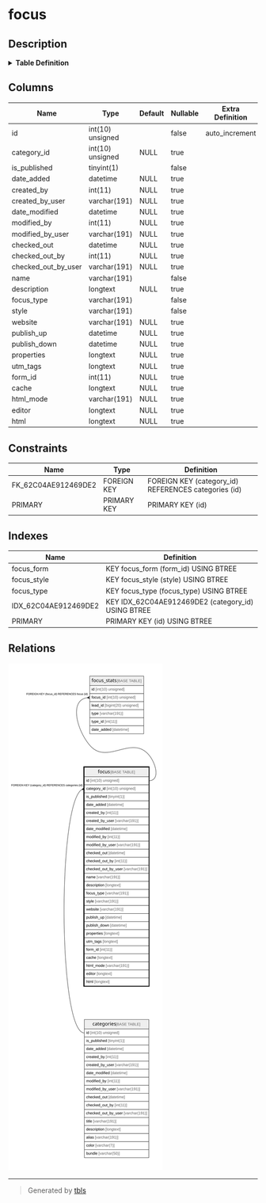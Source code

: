 # focus

## Description

<details>
<summary><strong>Table Definition</strong></summary>

```sql
CREATE TABLE `focus` (
  `id` int(10) unsigned NOT NULL AUTO_INCREMENT,
  `category_id` int(10) unsigned DEFAULT NULL,
  `is_published` tinyint(1) NOT NULL,
  `date_added` datetime DEFAULT NULL,
  `created_by` int(11) DEFAULT NULL,
  `created_by_user` varchar(191) COLLATE utf8mb4_unicode_ci DEFAULT NULL,
  `date_modified` datetime DEFAULT NULL,
  `modified_by` int(11) DEFAULT NULL,
  `modified_by_user` varchar(191) COLLATE utf8mb4_unicode_ci DEFAULT NULL,
  `checked_out` datetime DEFAULT NULL,
  `checked_out_by` int(11) DEFAULT NULL,
  `checked_out_by_user` varchar(191) COLLATE utf8mb4_unicode_ci DEFAULT NULL,
  `name` varchar(191) COLLATE utf8mb4_unicode_ci NOT NULL,
  `description` longtext COLLATE utf8mb4_unicode_ci DEFAULT NULL,
  `focus_type` varchar(191) COLLATE utf8mb4_unicode_ci NOT NULL,
  `style` varchar(191) COLLATE utf8mb4_unicode_ci NOT NULL,
  `website` varchar(191) COLLATE utf8mb4_unicode_ci DEFAULT NULL,
  `publish_up` datetime DEFAULT NULL,
  `publish_down` datetime DEFAULT NULL,
  `properties` longtext COLLATE utf8mb4_unicode_ci DEFAULT NULL COMMENT '(DC2Type:array)',
  `utm_tags` longtext COLLATE utf8mb4_unicode_ci DEFAULT NULL COMMENT '(DC2Type:array)',
  `form_id` int(11) DEFAULT NULL,
  `cache` longtext COLLATE utf8mb4_unicode_ci DEFAULT NULL,
  `html_mode` varchar(191) COLLATE utf8mb4_unicode_ci DEFAULT NULL,
  `editor` longtext COLLATE utf8mb4_unicode_ci DEFAULT NULL,
  `html` longtext COLLATE utf8mb4_unicode_ci DEFAULT NULL,
  PRIMARY KEY (`id`),
  KEY `IDX_62C04AE912469DE2` (`category_id`),
  KEY `focus_type` (`focus_type`),
  KEY `focus_style` (`style`),
  KEY `focus_form` (`form_id`),
  CONSTRAINT `FK_62C04AE912469DE2` FOREIGN KEY (`category_id`) REFERENCES `categories` (`id`) ON DELETE SET NULL
) ENGINE=InnoDB DEFAULT CHARSET=utf8mb4 COLLATE=utf8mb4_unicode_ci ROW_FORMAT=DYNAMIC
```

</details>

## Columns

| Name | Type | Default | Nullable | Extra Definition | Children | Parents | Comment |
| ---- | ---- | ------- | -------- | --------------- | -------- | ------- | ------- |
| id | int(10) unsigned |  | false | auto_increment | [focus_stats](focus_stats.md) |  |  |
| category_id | int(10) unsigned | NULL | true |  |  | [categories](categories.md) |  |
| is_published | tinyint(1) |  | false |  |  |  |  |
| date_added | datetime | NULL | true |  |  |  |  |
| created_by | int(11) | NULL | true |  |  |  |  |
| created_by_user | varchar(191) | NULL | true |  |  |  |  |
| date_modified | datetime | NULL | true |  |  |  |  |
| modified_by | int(11) | NULL | true |  |  |  |  |
| modified_by_user | varchar(191) | NULL | true |  |  |  |  |
| checked_out | datetime | NULL | true |  |  |  |  |
| checked_out_by | int(11) | NULL | true |  |  |  |  |
| checked_out_by_user | varchar(191) | NULL | true |  |  |  |  |
| name | varchar(191) |  | false |  |  |  |  |
| description | longtext | NULL | true |  |  |  |  |
| focus_type | varchar(191) |  | false |  |  |  |  |
| style | varchar(191) |  | false |  |  |  |  |
| website | varchar(191) | NULL | true |  |  |  |  |
| publish_up | datetime | NULL | true |  |  |  |  |
| publish_down | datetime | NULL | true |  |  |  |  |
| properties | longtext | NULL | true |  |  |  | (DC2Type:array) |
| utm_tags | longtext | NULL | true |  |  |  | (DC2Type:array) |
| form_id | int(11) | NULL | true |  |  |  |  |
| cache | longtext | NULL | true |  |  |  |  |
| html_mode | varchar(191) | NULL | true |  |  |  |  |
| editor | longtext | NULL | true |  |  |  |  |
| html | longtext | NULL | true |  |  |  |  |

## Constraints

| Name | Type | Definition |
| ---- | ---- | ---------- |
| FK_62C04AE912469DE2 | FOREIGN KEY | FOREIGN KEY (category_id) REFERENCES categories (id) |
| PRIMARY | PRIMARY KEY | PRIMARY KEY (id) |

## Indexes

| Name | Definition |
| ---- | ---------- |
| focus_form | KEY focus_form (form_id) USING BTREE |
| focus_style | KEY focus_style (style) USING BTREE |
| focus_type | KEY focus_type (focus_type) USING BTREE |
| IDX_62C04AE912469DE2 | KEY IDX_62C04AE912469DE2 (category_id) USING BTREE |
| PRIMARY | PRIMARY KEY (id) USING BTREE |

## Relations

![er](focus.svg)

---

> Generated by [tbls](https://github.com/k1LoW/tbls)
